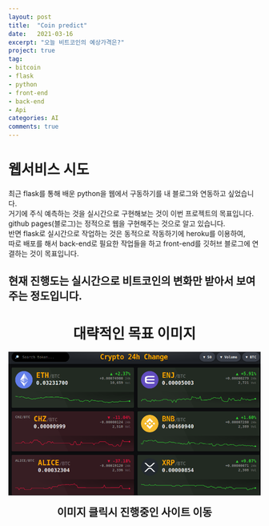 ```yaml
---
layout: post
title:  "Coin predict"
date:   2021-03-16
excerpt: "오늘 비트코인의 예상가격은?"
project: true
tag:
- bitcoin
- flask
- python
- front-end
- back-end
- Api
categories: AI
comments: true
---
```


# 웹서비스 시도
최근 flask를 통해 배운 python을 웹에서 구동하기를 내 블로그와 연동하고 싶었습니다.  
거기에 주식 예측하는 것을 실시간으로 구현해보는 것이 이번 프로젝트의 목표입니다.  
github pages(블로그)는 정적으로 웹을 구현해주는 것으로 알고 있습니다.  
반면 flask로 실시간으로 작업하는 것은 동적으로 작동하기에 heroku를 이용하여,  
따로 배포를 해서 back-end로 필요한 작업들을 하고 front-end를 깃허브 블로그에 연결하는 것이 목표입니다.

## 현재 진행도는 실시간으로 비트코인의 변화만 받아서 보여주는 정도입니다.  

# <center> 대략적인 목표 이미지 </center>


<a href ="https://hsc-1.github.io/coinapp/" ><img src="https://raw.githubusercontent.com/HSC-1/HSC-1.github.io/main/_posts/image/pro.png" alt="목표치"></a>
<center><b><span style="font-size:1.5em"> 이미지 클릭시 진행중인 사이트 이동</span></b></center>